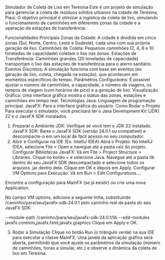 Simulador de Coleta de Lixo em Teresina
Este é um projeto de simulação para gerenciar a coleta de resíduos sólidos urbanos na cidade de Teresina, Piauí. O objetivo principal é otimizar a logística da coleta de lixo, simulando o funcionamento de caminhões em diferentes zonas da cidade e a operação de estações de transferência.

Funcionalidades Principais
Zonas da Cidade: A cidade é dividida em cinco zonas (Sul, Norte, Centro, Leste e Sudeste), cada uma com sua própria geração de lixo.
Caminhões de Coleta: Pequenos caminhões (2, 4, 8 e 10 toneladas de capacidade) coletam o lixo nas zonas.
Estações de Transferência: Caminhões grandes (20 toneladas de capacidade) transportam o lixo das estações de transferência para o aterro sanitário.
Eventos Discretos: A simulação funciona com base em eventos (ex: geração de lixo, coleta, chegada na estação), que acontecem em momentos específicos do tempo.
Parâmetros Configuráveis: É possível ajustar o número de caminhões, a capacidade, o número de viagens, os tempos de viagem (com horários de pico) e a geração de lixo.
Visualização Gráfica: Uma interface gráfica mostra o status das zonas, estações e caminhões em tempo real.
Tecnologias
Java: Linguagem de programação principal.
JavaFX: Para a interface gráfica do usuário.
Como Rodar o Projeto
Para executar o simulador, você precisará ter o Java Development Kit (JDK) 22 e o JavaFX SDK instalados.

1. Preparar o Ambiente
JDK: Verifique se você tem o JDK 22 instalado.
JavaFX SDK: Baixe o JavaFX SDK (versão 24.0.1 ou compatível) e descompacte-o em um local de fácil acesso no seu computador.
2. Abrir e Configurar na IDE (Ex: IntelliJ IDEA)
Abra o Projeto: No IntelliJ IDEA, selecione File > Open e navegue até a pasta raiz do projeto.
Configurar Bibliotecas JavaFX:
Vá em File > Project Structure > Libraries.
Clique no botão + e selecione Java.
Navegue até a pasta lib dentro do seu JavaFX SDK descompactado e selecione todos os arquivos .jar dentro dela. Clique em OK e depois em Apply.
Configurar VM Options para Execução:
Vá em Run > Edit Configurations....

Encontre a configuração para MainFX (se já existir) ou crie uma nova Application.

No campo VM options, adicione a seguinte linha, substituindo /caminho/para/seu/javafx-sdk-24.0.1 pelo caminho real da pasta do seu JavaFX SDK:

--module-path /caminho/para/seu/javafx-sdk-24.0.1/lib --add-modules javafx.controls,javafx.fxml,javafx.graphics
Clique em Apply e OK.

3. Rodar a Simulação
Clique no botão Run (o triângulo verde) na sua IDE para executar a classe MainFX.
Uma janela da aplicação gráfica será aberta, permitindo que você ajuste os parâmetros da simulação (número de caminhões, horas a simular, etc.) e observe a dinâmica da coleta de lixo em Teresina.
